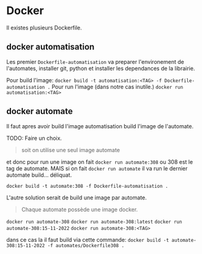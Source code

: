 # Docker

Il existes plusieurs Dockerfile.

## docker automatisation

Les premier `Dockerfile-automatisation` va preparer l'environement de l'automates, installer git, python et installer les dependances de la librairie.

Pour build l'image:
`docker build -t automatisation:<TAG> -f Dockerfile-automatisation .`
Pour run l'image (dans notre cas inutile.)
`docker run automatisation:<TAG>`



## docker automate
Il faut apres avoir build l'image automatisation build l'image de l'automate.

TODO:
Faire un choix. 
> soit on utilise une seul image automate

et donc pour run une image on fait `docker run automate:308`
ou 308 est le tag de automate. MAIS si on fait 
`docker run automate`
il va run le dernier automate build... déliquat. 

`docker build -t automate:308 -f Dockerfile-automatisation . `

L'autre solution serait de build une image par automate.
> Chaque automate possède une image docker.

`docker run automate-308`
`docker run automate-308:latest`
`docker run automate-308:15-11-2022`
`docker run automate-308:<TAG>`

dans ce cas la il faut build via cette commande:
`docker build -t automate-308:15-11-2022 -f automates/Dockerfile308 . `
